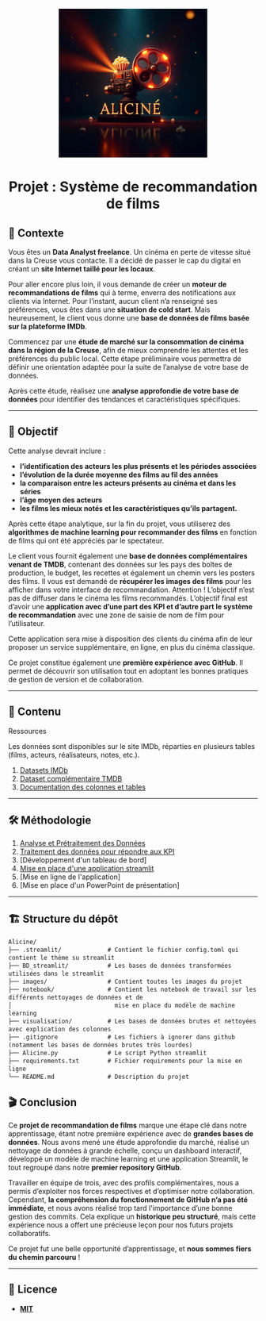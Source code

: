 <p align="center">
  <img src="./Images/alicine_logo.jpeg" width="300">
</p>
<h1 align="center">Projet : Système de recommandation de films</h1>

## 🎥 Contexte  

Vous êtes un **Data Analyst freelance**. Un cinéma en perte de vitesse situé dans la Creuse vous contacte. Il a décidé de passer le cap du digital en créant un **site Internet taillé pour les locaux**.

Pour aller encore plus loin, il vous demande de créer un **moteur de recommandations de films** qui à terme, enverra des notifications aux clients via Internet.
Pour l’instant, aucun client n’a renseigné ses préférences, vous êtes dans une **situation de cold start**. Mais heureusement, le client vous donne une **base de données de films basée sur la plateforme IMDb**.

Commencez par une **étude de marché sur la consommation de cinéma dans la région de la Creuse**, afin de mieux comprendre les attentes et les préférences du public local. Cette étape préliminaire vous permettra de définir une orientation adaptée pour la suite de l’analyse de votre base de données.

Après cette étude, réalisez une **analyse approfondie de votre base de données** pour identifier des tendances et caractéristiques spécifiques. 

---

## 🎯 Objectif  

Cette analyse devrait inclure : 
- **l’identification des acteurs les plus présents et les périodes associées**
- **l’évolution de la durée moyenne des films au fil des années**
- **la comparaison entre les acteurs présents au cinéma et dans les séries**
- **l’âge moyen des acteurs**
- **les films les mieux notés et les caractéristiques qu’ils partagent.**

Après cette étape analytique, sur la fin du projet, vous utiliserez des **algorithmes de machine learning pour recommander des films** en fonction de films qui ont été appréciés par le spectateur.

Le client vous fournit également une **base de données complémentaires venant de TMDB**, contenant des données sur les pays des boîtes de production, le budget, les recettes et également un chemin vers les posters des films. 
Il vous est demandé de **récupérer les images des films** pour les afficher dans votre interface de recommandation.
Attention ! L’objectif n’est pas de diffuser dans le cinéma les films recommandés. L’objectif final est d’avoir une **application avec d’une part des KPI et d’autre part le système de recommandation** avec une zone de saisie de nom de film pour l’utilisateur. 

Cette application sera mise à disposition des clients du cinéma afin de leur proposer un service supplémentaire, en ligne, en plus du cinéma classique. 

Ce projet constitue également une **première expérience avec GitHub**. Il permet de découvrir son utilisation tout en adoptant les bonnes pratiques de gestion de version et de collaboration.



---

## 📂 Contenu  

Ressources

Les données sont disponibles sur le site IMDb, réparties en plusieurs tables (films, acteurs, réalisateurs, notes, etc.).
1. [Datasets IMDb](https://datasets.imdbws.com/)
2. [Dataset complémentaire TMDB](https://drive.google.com/file/d/1VB5_gl1fnyBDzcIOXZ5vUSbCY68VZN1v/view)
3. [Documentation des colonnes et tables](https://developer.imdb.com/non-commercial-datasets/)


---

## 🛠️ Méthodologie  

1. [Analyse et Prétraitement des Données](./notebook/Premier_nettoyage.ipynb)  
2. [Traitement des données pour répondre aux KPI](./notebook/df_powerBI.ipynb)  
3. [Développement d'un tableau de bord]
4. [Mise en place d'une application streamlit](./Alicine.py)
5. [Mise en ligne de l'application]
5. [Mise en place d'un PowerPoint de présentation]

---



## 🏗️ Structure du dépôt
```
Alicine/
├── .streamlit/             # Contient le fichier config.toml qui contient le thème su streamlit
├── BD_streamlit/           # Les bases de données transformées utilisées dans le streamlit
├── images/                 # Contient toutes les images du projet
├── notebook/               # Contient les notebook de travail sur les différents nettoyages de données et de 
│                             mise en place du modèle de machine learning
├── visualisation/          # Les bases de données brutes et nettoyées avec explication des colonnes
├── .gitignore              # Les fichiers à ignorer dans github (notamment les bases de données brutes très lourdes)
├── Alicine.py              # Le script Python streamlit
├── requirements.txt        # Fichier requirements pour la mise en ligne
└── README.md               # Description du projet

```

## 🎬 Conclusion

Ce **projet de recommandation de films** marque une étape clé dans notre apprentissage, étant notre première expérience avec de **grandes bases de données**. Nous avons mené une étude approfondie du marché, réalisé un nettoyage de données à grande échelle, conçu un dashboard interactif, développé un modèle de machine learning et une application Streamlit, le tout regroupé dans notre **premier repository GitHub**.

Travailler en équipe de trois, avec des profils complémentaires, nous a permis d’exploiter nos forces respectives et d’optimiser notre collaboration. Cependant, **la compréhension du fonctionnement de GitHub n’a pas été immédiate**, et nous avons réalisé trop tard l'importance d’une bonne gestion des commits. Cela explique un **historique peu structuré**, mais cette expérience nous a offert une précieuse leçon pour nos futurs projets collaboratifs.

Ce projet fut une belle opportunité d’apprentissage, et **nous sommes fiers du chemin parcouru** ! 


---

## 📜 Licence
- [**MIT**](./LICENSE)
